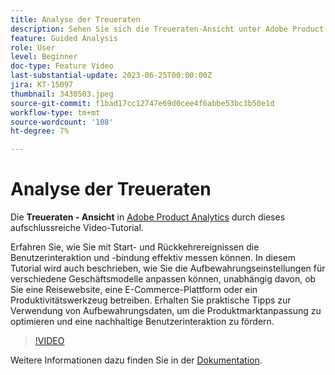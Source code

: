 ```yaml
---
title: Analyse der Treueraten
description: Sehen Sie sich die Treueraten-Ansicht unter Adobe Product Analytics an. Erfahren Sie, wie Sie mit Start- und Rückkehrereignissen die Benutzerinteraktion und -bindung effektiv messen können.
feature: Guided Analysis
role: User
level: Beginner
doc-type: Feature Video
last-substantial-update: 2023-06-25T00:00:00Z
jira: KT-15097
thumbnail: 3430503.jpeg
source-git-commit: f1bad17cc12747e69d0cee4f6abbe53bc3b50e1d
workflow-type: tm+mt
source-wordcount: '108'
ht-degree: 7%

---
```


# Analyse der Treueraten

Die **Treueraten - Ansicht** in [Adobe Product Analytics](../../adobe-product-analytics/adobe-product-analytics-overview.md) durch dieses aufschlussreiche Video-Tutorial.

Erfahren Sie, wie Sie mit Start- und Rückkehrereignissen die Benutzerinteraktion und -bindung effektiv messen können. In diesem Tutorial wird auch beschrieben, wie Sie die Aufbewahrungseinstellungen für verschiedene Geschäftsmodelle anpassen können, unabhängig davon, ob Sie eine Reisewebsite, eine E-Commerce-Plattform oder ein Produktivitätswerkzeug betreiben. Erhalten Sie praktische Tipps zur Verwendung von Aufbewahrungsdaten, um die Produktmarktanpassung zu optimieren und eine nachhaltige Benutzerinteraktion zu fördern.

>[!VIDEO](https://video.tv.adobe.com/v/3430503/?learn=on)

Weitere Informationen dazu finden Sie in der [Dokumentation](https://experienceleague.adobe.com/de/docs/analytics-platform/using/guided-analysis/retention/retention-rates).
